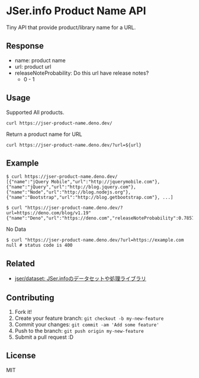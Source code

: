 # JSer.info Product Name API

Tiny API that provide product/library name for a URL.

## Response

- name: product name
- url: product url
- releaseNoteProbability: Do this url have release notes?
    - 0 - 1

## Usage

Supported All products.

```
curl https://jser-product-name.deno.dev/
```

Return a product name for URL

```
curl https://jser-product-name.deno.dev/?url=${url}
```

## Example

```shell
$ curl https://jser-product-name.deno.dev/
[{"name":"jQuery Mobile","url":"http://jquerymobile.com"},{"name":"jQuery","url":"http://blog.jquery.com"},{"name":"Node","url":"http://blog.nodejs.org"},{"name":"Bootstrap","url":"http://blog.getbootstrap.com"}, ...]
```

```shell
$ curl "https://jser-product-name.deno.dev/?url=https://deno.com/blog/v1.19"
{"name":"Deno","url":"https://deno.com","releaseNoteProbability":0.7857142857142857}%
```

No Data

```shell
$ curl "https://jser-product-name.deno.dev/?url=https://example.com
null # status code is 400
```

## Related

- [jser/dataset: JSer.infoのデータセットや処理ライブラリ](https://github.com/jser/dataset)

## Contributing

1. Fork it!
2. Create your feature branch: `git checkout -b my-new-feature`
3. Commit your changes: `git commit -am 'Add some feature'`
4. Push to the branch: `git push origin my-new-feature`
5. Submit a pull request :D

## License

MIT
